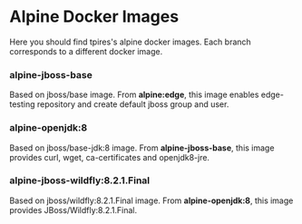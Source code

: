 # Alpine Docker Images

Here you should find tpires's alpine docker images. Each branch corresponds to a different docker image.

### alpine-jboss-base
Based on jboss/base image. From **alpine:edge**, this image enables edge-testing repository and create default jboss group and user.

### alpine-openjdk:8
Based on jboss/base-jdk:8 image. From **alpine-jboss-base**, this image provides curl, wget, ca-certificates and openjdk8-jre.

### alpine-jboss-wildfly:8.2.1.Final
Based on jboss/wildfly:8.2.1.Final image. From **alpine-openjdk:8**, this image provides JBoss/Wildfly:8.2.1.Final.
